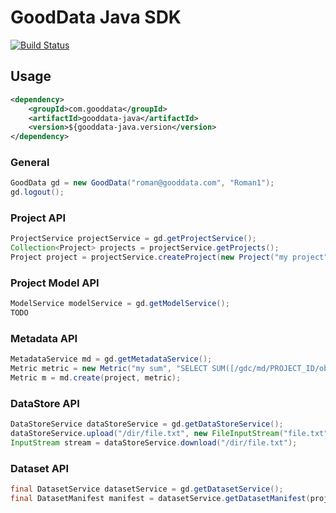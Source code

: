 # GoodData Java SDK

[![Build Status](https://travis-ci.org/martiner/gooddata-java.png?branch=master)](https://travis-ci.org/martiner/gooddata-java)

## Usage

```xml
<dependency>
    <groupId>com.gooddata</groupId>
    <artifactId>gooddata-java</artifactId>
    <version>${gooddata-java.version</version>
</dependency>
```

### General

```java
GoodData gd = new GoodData("roman@gooddata.com", "Roman1");
gd.logout();
```

### Project API

```java
ProjectService projectService = gd.getProjectService();
Collection<Project> projects = projectService.getProjects();
Project project = projectService.createProject(new Project("my project", "MyAuthToken"));
```

### Project Model API
```java
ModelService modelService = gd.getModelService();
TODO
```

### Metadata API

```java
MetadataService md = gd.getMetadataService();
Metric metric = new Metric("my sum", "SELECT SUM([/gdc/md/PROJECT_ID/obj/ID])", "#,##0");
Metric m = md.create(project, metric);
```

### DataStore API

```java
DataStoreService dataStoreService = gd.getDataStoreService();
dataStoreService.upload("/dir/file.txt", new FileInputStream("file.txt"));
InputStream stream = dataStoreService.download("/dir/file.txt");

```

### Dataset API

```java
final DatasetService datasetService = gd.getDatasetService();
final DatasetManifest manifest = datasetService.getDatasetManifest(project, "datasetId");

```

